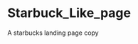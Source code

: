 # Starbuck_Like_page
A starbucks landing page copy
<h1><a href="https://pedroleite321.github.io/Starbuck_Like_page/" target="_blank" ></a></h1>
